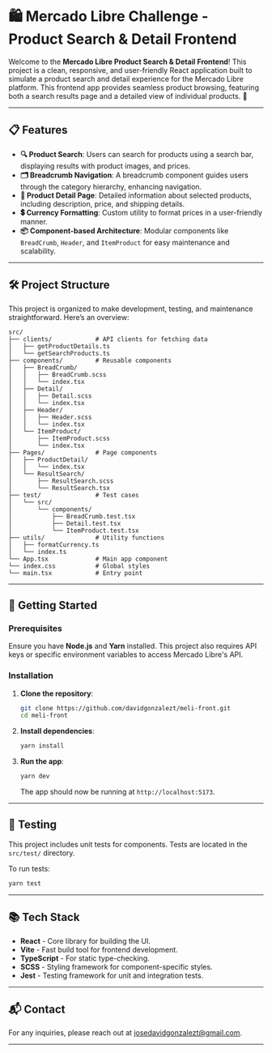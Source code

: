 # 🛍️ Mercado Libre Challenge - Product Search & Detail Frontend

Welcome to the **Mercado Libre Product Search & Detail Frontend**! This project is a clean, responsive, and user-friendly React application built to simulate a product search and detail experience for the Mercado Libre platform. This frontend app provides seamless product browsing, featuring both a search results page and a detailed view of individual products. 🛒

---

## 📋 Features

- **🔍 Product Search**: Users can search for products using a search bar, displaying results with product images, and prices.
- **🗂️ Breadcrumb Navigation**: A breadcrumb component guides users through the category hierarchy, enhancing navigation.
- **📜 Product Detail Page**: Detailed information about selected products, including description, price, and shipping details.
- **💲 Currency Formatting**: Custom utility to format prices in a user-friendly manner.
- **📦 Component-based Architecture**: Modular components like `BreadCrumb`, `Header`, and `ItemProduct` for easy maintenance and scalability.

---

## 🛠️ Project Structure

This project is organized to make development, testing, and maintenance straightforward. Here’s an overview:

```plaintext
src/
├── clients/            # API clients for fetching data
│   ├── getProductDetails.ts
│   └── getSearchProducts.ts
├── components/         # Reusable components
│   ├── BreadCrumb/
│   │   ├── BreadCrumb.scss
│   │   └── index.tsx
│   ├── Detail/
│   │   ├── Detail.scss
│   │   └── index.tsx
│   ├── Header/
│   │   ├── Header.scss
│   │   └── index.tsx
│   └── ItemProduct/
│       ├── ItemProduct.scss
│       └── index.tsx
├── Pages/              # Page components
│   ├── ProductDetail/
│   │   └── index.tsx
│   └── ResultSearch/
│       ├── ResultSearch.scss
│       └── ResultSearch.tsx
├── test/               # Test cases
│   └── src/
│       └── components/
│           ├── BreadCrumb.test.tsx
│           ├── Detail.test.tsx
│           └── ItemProduct.test.tsx
├── utils/              # Utility functions
│   ├── formatCurrency.ts
│   └── index.ts
└── App.tsx             # Main app component
└── index.css           # Global styles
└── main.tsx            # Entry point
```

---

## 🚀 Getting Started

### Prerequisites

Ensure you have **Node.js** and **Yarn** installed. This project also requires API keys or specific environment variables to access Mercado Libre's API.

### Installation

1. **Clone the repository**:

   ```bash
   git clone https://github.com/davidgonzalezt/meli-front.git
   cd meli-front
   ```

2. **Install dependencies**:

   ```bash
   yarn install
   ```

3. **Run the app**:

   ```bash
   yarn dev
   ```

   The app should now be running at `http://localhost:5173`.

---

## 🧪 Testing

This project includes unit tests for components. Tests are located in the `src/test/` directory.

To run tests:

```bash
yarn test
```

---

## 📚 Tech Stack

- **React** - Core library for building the UI.
- **Vite** - Fast build tool for frontend development.
- **TypeScript** - For static type-checking.
- **SCSS** - Styling framework for component-specific styles.
- **Jest** - Testing framework for unit and integration tests.

---

## 📬 Contact

For any inquiries, please reach out at [josedavidgonzalezt@gmail.com](mailto:josedavidgonzalezt@gmail.com).

---